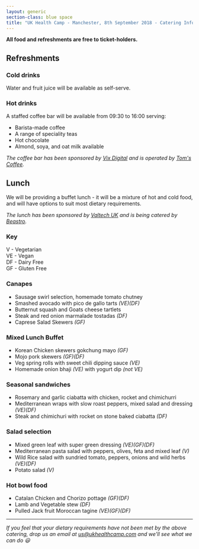 ```yaml
---
layout: generic
section-class: blue space
title: "UK Health Camp - Manchester, 8th September 2018 - Catering Information"
---
```


**All food and refreshments are free to ticket-holders.**  

## Refreshments

### Cold drinks

Water and fruit juice will be available as self-serve.

### Hot drinks

A staffed coffee bar will be available from 09:30 to 16:00 serving:

- Barista-made coffee
- A range of speciality teas
- Hot chocolate
- Almond, soya, and oat milk available

_The coffee bar has been sponsored by [Vix Digital](https://vix.digital) and is operated by [Tom's Coffee](https://www.tomscoffee.co.uk/)._


## Lunch
We will be providing a buffet lunch - it will be a mixture of hot and cold food, and will have options to suit most dietary requirements.

_The lunch has been sponsored by [Valtech UK](https://valtech.co.uk) and is being catered by [Beastro](https://www.beastromcr.co.uk)._

### Key
V - Vegetarian  
VE - Vegan  
DF - Dairy Free  
GF - Gluten Free

### Canapes
- Sausage swirl selection, homemade tomato chutney
- Smashed avocado with pico de gallo tarts _(VE)(DF)_
- Butternut squash and Goats cheese tartlets
- Steak and red onion marmalade tostadas _(DF)_
- Caprese Salad Skewers _(GF)_

### Mixed Lunch Buffet

- Korean Chicken skewers gokchung mayo _(GF)_
- Mojo pork skewers _(GF)(DF)_
- Veg spring rolls with sweet chili dipping sauce _(VE)_
- Homemade onion bhaji _(VE)_ with yogurt dip _(not VE)_

### Seasonal sandwiches
- Rosemary and garlic ciabatta with chicken, rocket and chimichurri
- Mediterranean wraps with slow roast peppers, mixed salad and dressing _(VE)(DF)_
- Steak and chimichuri with rocket on stone baked ciabatta _(DF)_

### Salad selection
- Mixed green leaf with super green dressing _(VE)(GF)(DF)_
- Mediterranean pasta salad with peppers, olives, feta and mixed leaf _(V)_
- Wild Rice salad with sundried tomato, peppers, onions and wild herbs _(VE)(DF)_
- Potato salad _(V)_

### Hot bowl food
- Catalan Chicken and Chorizo pottage _(GF)(DF)_
- Lamb and Vegetable stew _(DF)_
- Pulled Jack fruit Moroccan tagine _(VE)(GF)(DF)_

---

_If you feel that your dietary requirements have not been met by the above catering, drop us an email at <us@ukhealthcamp.com> and we'll see what we can do 😃_